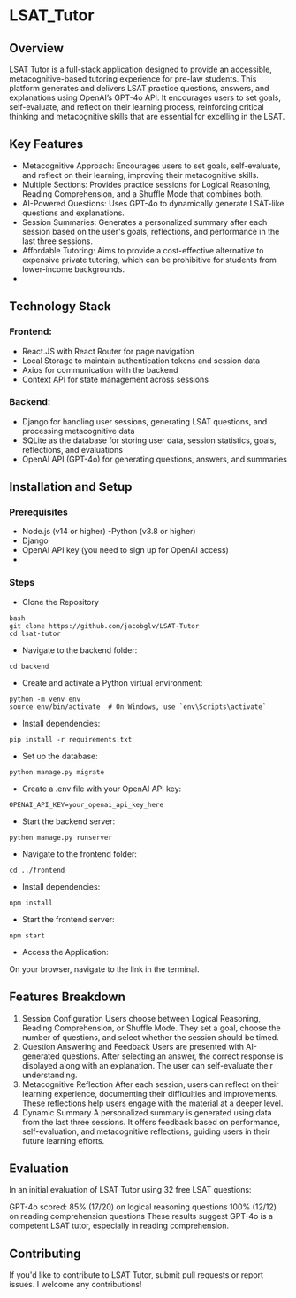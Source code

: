 # LSAT_Tutor

## Overview
LSAT Tutor is a full-stack application designed to provide an accessible, metacognitive-based tutoring experience for pre-law students. This platform generates and delivers LSAT practice questions, answers, and explanations using OpenAI’s GPT-4o API. It encourages users to set goals, self-evaluate, and reflect on their learning process, reinforcing critical thinking and metacognitive skills that are essential for excelling in the LSAT.

## Key Features
- Metacognitive Approach: Encourages users to set goals, self-evaluate, and reflect on their learning, improving their metacognitive skills.
- Multiple Sections: Provides practice sessions for Logical Reasoning, Reading Comprehension, and a Shuffle Mode that combines both.
- AI-Powered Questions: Uses GPT-4o to dynamically generate LSAT-like questions and explanations.
- Session Summaries: Generates a personalized summary after each session based on the user's goals, reflections, and performance in the last three sessions.
- Affordable Tutoring: Aims to provide a cost-effective alternative to expensive private tutoring, which can be prohibitive for students from lower-income backgrounds.
- 
## Technology Stack

### Frontend:

- React.JS with React Router for page navigation
- Local Storage to maintain authentication tokens and session data
- Axios for communication with the backend
- Context API for state management across sessions

### Backend:

- Django for handling user sessions, generating LSAT questions, and processing metacognitive data
- SQLite as the database for storing user data, session statistics, goals, reflections, and evaluations
- OpenAI API (GPT-4o) for generating questions, answers, and summaries

## Installation and Setup
### Prerequisites
- Node.js (v14 or higher)
-Python (v3.8 or higher)
- Django
- OpenAI API key (you need to sign up for OpenAI access)
- 
### Steps
- Clone the Repository
```
bash
git clone https://github.com/jacobglv/LSAT-Tutor
cd lsat-tutor
```
- Navigate to the backend folder:
```
cd backend
```

- Create and activate a Python virtual environment:
```
python -m venv env
source env/bin/activate  # On Windows, use `env\Scripts\activate`
```

- Install dependencies:
```
pip install -r requirements.txt
```

- Set up the database:
```
python manage.py migrate
```

- Create a .env file with your OpenAI API key:
```
OPENAI_API_KEY=your_openai_api_key_here
```

- Start the backend server:
```
python manage.py runserver
```

- Navigate to the frontend folder:
```
cd ../frontend
```

- Install dependencies:
```
npm install
```

- Start the frontend server:
```
npm start
```

- Access the Application:

On your browser, navigate to the link in the terminal.

## Features Breakdown
1. Session Configuration
Users choose between Logical Reasoning, Reading Comprehension, or Shuffle Mode.
They set a goal, choose the number of questions, and select whether the session should be timed.
2. Question Answering and Feedback
Users are presented with AI-generated questions.
After selecting an answer, the correct response is displayed along with an explanation.
The user can self-evaluate their understanding.
3. Metacognitive Reflection
After each session, users can reflect on their learning experience, documenting their difficulties and improvements. These reflections help users engage with the material at a deeper level.
4. Dynamic Summary
A personalized summary is generated using data from the last three sessions. It offers feedback based on performance, self-evaluation, and metacognitive reflections, guiding users in their future learning efforts.

## Evaluation
In an initial evaluation of LSAT Tutor using 32 free LSAT questions:

GPT-4o scored:
85% (17/20) on logical reasoning questions
100% (12/12) on reading comprehension questions
These results suggest GPT-4o is a competent LSAT tutor, especially in reading comprehension.

## Contributing
If you'd like to contribute to LSAT Tutor, submit pull requests or report issues. I welcome any contributions!
